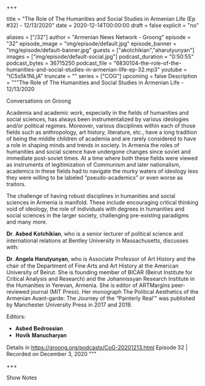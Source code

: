 
+++

title = "The Role of The Humanities and Social Studies in Armenian Life (Ep #32) - 12/13/2020"
date = 2020-12-14T00:00:00
draft = false
explicit = "no"

aliases = ["/32"]
author = "Armenian News Network - Groong"
episode = "32"
episode_image = "img/episode/default.jpg"
episode_banner = "img/episode/default-banner.jpg"
guests = ["akotchikian","aharutyunyan"]
images = ["img/episode/default-social.jpg"]
podcast_duration = "0:50:55"
podcast_bytes = 36715250
podcast_file = "6830104-the-role-of-the-humanities-and-social-studies-in-armenian-life-ep-32.mp3"
youtube = "tC5s5k1NLjA"
truncate = ""
series = ["COG"]
upcoming = false
Description = """The Role of The Humanities and Social Studies in Armenian Life  - 12/13/2020

Conversations on Groong

Academia and academic work, especially in the fields of humanities and social sciences, has always been instrumentalized by various ideologies and/or political regimes. Moreover, various disciplines within each of those fields such as anthropology, art history, literature, etc., have a long tradition of being the middle children of academia and are rarely considered to have a role in shaping minds and trends in society. In Armenia the roles of humanities and social science have undergone changes since soviet and immediate post-soviet times. At a time where both these fields were viewed as instruments of legitimization of Communism and later nationalism, academics in these fields had to navigate the murky waters of ideology less they were willing to be labeled “pseudo-academics” or even worse as traitors.

The challenge of having robust disciplines in humanities and social sciences in Armenia is manifold. These include encouraging critical thinking void of ideology, the role of individuals with degrees in humanities and social sciences in the larger society, challenging pre-existing paradigms and many more. 

𝐃𝐫. 𝐀𝐬𝐛𝐞𝐝 𝐊𝐨𝐭𝐜𝐡𝐢𝐤𝐢𝐚𝐧, who is a senior lecturer of political science and international relations at Bentley University in Massachusetts, discusses with:

𝐃𝐫. 𝐀𝐧𝐠𝐞𝐥𝐚 𝐇𝐚𝐫𝐮𝐭𝐲𝐮𝐧𝐲𝐚𝐧, who is Associate Professor of Art History and the chair of the Department of Fine Arts and Art History at the American University of Beirut. She is founding member of BICAR (Beirut Institute for Critical Analysis and Research) and the Johannissyan Research Institute in the Humanities in Yerevan, Armenia. She is editor of ARTMargins peer-reviewed journal (MIT Press). Her monograph The Political Aesthetics of the Armenian Avant-garde: The Journey of the “Painterly Real'" was published by Manchester University Press in 2017 and 2019.

Editors:
  - 𝐀𝐬𝐛𝐞𝐝 𝐁𝐞𝐝𝐫𝐨𝐬𝐬𝐢𝐚𝐧
  - 𝐇𝐨𝐯𝐢𝐤 𝐌𝐚𝐧𝐮𝐜𝐡𝐚𝐫𝐲𝐚𝐧

Details in https://groong.org/podcasts/CoG-20201213.html
Episode 32 | Recorded on December 3, 2020
"""

+++

Show Notes

